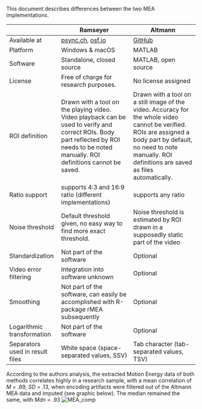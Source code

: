 This document describes differences between the two MEA implementations.

|   |Ramseyer|Altmann|
|---|---|---|
|Available at|[psync.ch](https://psync.ch/downloads/), [osf.io](https://osf.io/gkzs3/)|[GitHub](https://github.com/10101-00001/MEA)|
|Platform|Windows & macOS|MATLAB|
|Software|Standalone, closed source|MATLAB, open source|
|License|Free of charge for research purposes.|No license assigned|
|ROI definition|Drawn with a tool on the playing video. Video playback can be used to verify and correct ROIs. Body part reflected by ROI needs to be noted manually. ROI definitions cannot be saved.|Drawn with a tool on a still image of the video. Accuracy for the whole video cannot be verified. ROIs are assigned a body part by default, no need to note manually. ROI definitions are saved as files automatically.|Drawn with a tool on a still image of the video. Accuracy for the whole video cannot be verified. ROIs are assigned a body part by default, no need to note manually. ROI definitions are saved as files automatically.|
|Ratio support|supports 4:3 and 16:9 ratio (different implementations)|supports any ratio|
|Noise threshold|Default threshold given, no easy way to find more exact threshold.|Noise threshold is estimated by ROI drawn in a supposedly static part of the video|
|Standardization|Not part of the software|Optional|
|Video error filtering|Integration into software unknown|Optional|
|Smoothing|Not part of the software, can easily be accomplished with R-package rMEA subsequently|Optional|
|Logarithmic transformation|Not part of the software|Optional|
|Separators used in result files|White space (space-separated values, SSV)|Tab character (tab-separated values, TSV)|

According to the authors analysis, the extracted Motion Energy data of both methods correlates highly in a research sample, with a mean correlation of *M* = .89, *SD* = .13, when encoding artifacts were filtered out of the Altmann MEA data and imputed (see graphic below). The median remained the same, with *Mdn* = .93
![MEA_comp](https://user-images.githubusercontent.com/10432441/167428194-5284da3f-bca3-45a2-9416-c02318602c8f.png)
